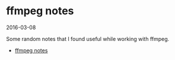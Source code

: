 ffmpeg notes
================
2016-03-08



Some random notes that I found useful while working with ffmpeg.



- [ffmpeg notes](https://github.com/lingtalfi/ffmpeg-notes/blob/master/ffmpeg.md)